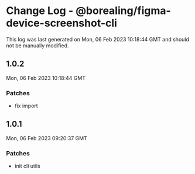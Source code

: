 # Change Log - @borealing/figma-device-screenshot-cli

This log was last generated on Mon, 06 Feb 2023 10:18:44 GMT and should not be manually modified.

## 1.0.2
Mon, 06 Feb 2023 10:18:44 GMT

### Patches

- fix import

## 1.0.1
Mon, 06 Feb 2023 09:20:37 GMT

### Patches

- init cli utils

